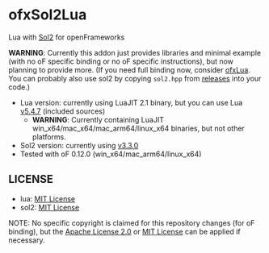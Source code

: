# ofxSol2Lua

Lua with [Sol2](https://github.com/ThePhD/sol2) for openFrameworks

**WARNING**: Currently this addon just provides libraries and minimal example (with no oF specific binding or no oF specific instructions), but now planning to provide more. (If you need full binding now, consider [ofxLua](https://github.com/danomatika/ofxLua). You can probably also use sol2 by copying `sol2.hpp` 
 from [releases](https://github.com/ThePhD/sol2/releases/) into your code.)

- Lua version: currently using LuaJIT 2.1 binary, but you can use Lua [v5.4.7](https://github.com/lua/lua/tree/v5.4.7) (included sources)
    - **WARNING**: Currently containing LuaJIT win_x64/mac_x64/mac_arm64/linux_x64 binaries, but not other platforms.
- Sol2 version: currently using [v3.3.0](https://github.com/ThePhD/sol2/releases/tag/v3.3.0)
- Tested with oF 0.12.0 (win_x64/mac_arm64/linux_x64)

## LICENSE

- lua: [MIT License](https://www.lua.org/license.html)
- sol2: [MIT License](https://github.com/ThePhD/sol2/blob/develop/LICENSE.txt)

NOTE: No specific copyright is claimed for this repository changes (for oF binding), but the [Apache License 2.0](LICENSE_APACHE) or [MIT License](LICENSE_MIT) can be applied if necessary.
